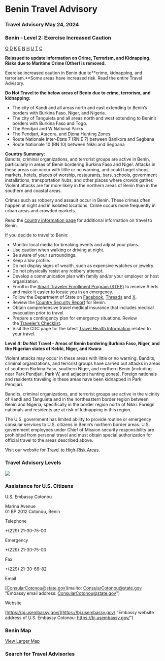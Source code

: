 # Benin Travel Advisory

### Travel Advisory May 24, 2024

### Benin - Level 2: Exercise Increased Caution

[O](javascript:void(0); "Tool Tip: Other")
[D](javascript:void(0); "Tool Tip: Wrongful Detention")
[K](javascript:void(0); "Tool Tip: Kidnap and Hostage")
[E](javascript:void(0); "Tool Tip: Event")
[N](javascript:void(0); "Tool Tip: Disaster")
[H](javascript:void(0); "Tool Tip: Health")
[U](javascript:void(0); "Tool Tip: Civil Unrest")
[T](javascript:void(0); "Tool Tip: Terrorism")
[C](javascript:void(0); "Tool Tip: Crimes")

**Reissued to update information on Crime, Terrorism, and Kidnapping. Risks due to Maritime Crime (Other) is removed.**

Exercise increased caution in Benin due to**crime, kidnapping, and  terrorism.**Some areas have increased risk. Read the entire Travel Advisory.

**Do Not Travel to the below areas of Benin due to crime, terrorism, and kidnapping:**

* The city of Kandi and all areas north and east extending to Benin’s borders with Burkina Faso, Niger, and Nigeria.
* The city of Tanguieta and all areas north and west extending to Benin’s borders with Burkina Faso and Togo.
* The Pendjari and W National Parks
* The Pendjari, Atacora, and Djona Hunting Zones
* Route Nationale Inter-Etats 7 (RNIE 7) between Banikora and Segbana
* Route Nationale 10 (RN 10) between Nikki and Segbana

**Country Summary:**   
Bandits, criminal organizations, and terrorist groups are active in Benin, particularly in areas of Benin bordering Burkina Faso and Niger. Attacks in these areas can occur with little or no warning, and could target shops, markets, hotels, places of worship, restaurants, bars, schools, government installations, transportation hubs, and other places where crowds gather.  Violent attacks are far more likely in the northern areas of Benin than in the southern and coastal areas.

Crimes such as robbery and assault occur in Benin. These crimes often happen at night and in isolated locations. Crime occurs more frequently in urban areas and crowded markets.

Read the [country information page](https://travel.state.gov/content/travel/en/international-travel/International-Travel-Country-Information-Pages/Benin.html) for additional information on travel to Benin.

If you decide to travel to Benin:

* Monitor local media for breaking events and adjust your plans.
* Use caution when walking or driving at night.
* Be aware of your surroundings.
* Keep a low profile.
* Do not display signs of wealth, such as expensive watches or jewelry.
* Do not physically resist any robbery attempt.
* Develop a communication plan with family and/or your employer or host organization.
* Enroll in the [Smart Traveler Enrollment Program (STEP)](http://step.state.gov/) to receive Alerts and make it easier to locate you in an emergency.
* Follow the Department of State on [Facebook](https://www.facebook.com/travelgov/), [Threads](https://www.threads.net/@statedept) and [X](https://twitter.com/TravelGov).
* Review the [Country Security Report](https://www.osac.gov/Content/Browse/Report?subContentTypes=Country%20Security%20Report) for Benin.
* Obtain comprehensive travel medical insurance that includes medical evacuation prior to travel.
* Prepare a contingency plan for emergency situations. Review the [Traveler’s Checklist](https://travel.state.gov/content/passports/en/go/checklist.html).
* Visit the CDC page for the latest [Travel Health Information](https://wwwnc.cdc.gov/travel/destinations/list) related to your travel.

**Level 4: Do Not Travel - Areas of Benin bordering Burkina Faso, Niger, and the Nigerian states of Kebbi, Niger, and Kwara**

Violent attacks may occur in these areas with little or no warning. Bandits, criminal organizations, and terrorist groups have carried out attacks in areas of southern Burkina Faso, southern Niger, and northern Benin (including near Park Pendjari, Park W, and adjacent hunting zones). Foreign nationals and residents traveling in these areas have been kidnapped in Park Pendjari.

Bandits, criminal organizations, and terrorist groups are active in the vicinity of Kandi and Tanguieta and in the northeastern border region between Benin and Nigeria, specifically in the border region north of Nikki. Foreign nationals and residents are at risk of kidnapping in this region.

The U.S. government has limited ability to provide routine or emergency consular services to U.S. citizens in Benin’s northern border areas. U.S. government employees under Chief of Mission security responsibility are prohibited from personal travel and must obtain special authorization for official travel to the areas described above.

Visit our website for [Travel to High-Risk Areas](https://travel.state.gov/content/passports/en/go/TraveltoHighRiskAreas.html).

### Travel Advisory Levels

[![](/content/dam/NEWTravelAssets/images/travel-levelv2.svg)](/content/travel/en/international-travel/before-you-go/about-our-new-products.html "Travel Advisory Levels")

### Assistance for U.S. Citizens

U.S. Embassy Cotonou

Marina Avenue  
01 BP 2012 Cotonou, Benin

Telephone

+(229) 21-30-75-00

Emergency

+(229) 21-30-75-00

Fax

+(229) 21-30-66-82

Email

[ConsularCotonou@state.gov](mailto: ConsularCotonou@state.gov "Embassy email address: ConsularCotonou@state.gov")

Website

[https://bj.usembassy.gov/](https://bj.usembassy.gov/ "Embassy website address of U.S. Embassy Cotonou: https://bj.usembassy.gov/")

### Benin Map

[View Larger Map](https://travelmaps.state.gov/TSGMap/?extent=-3.417477605,5.917785777,9.880703155,12.796505026 "Map of Benin")



### Search for Travel Advisories